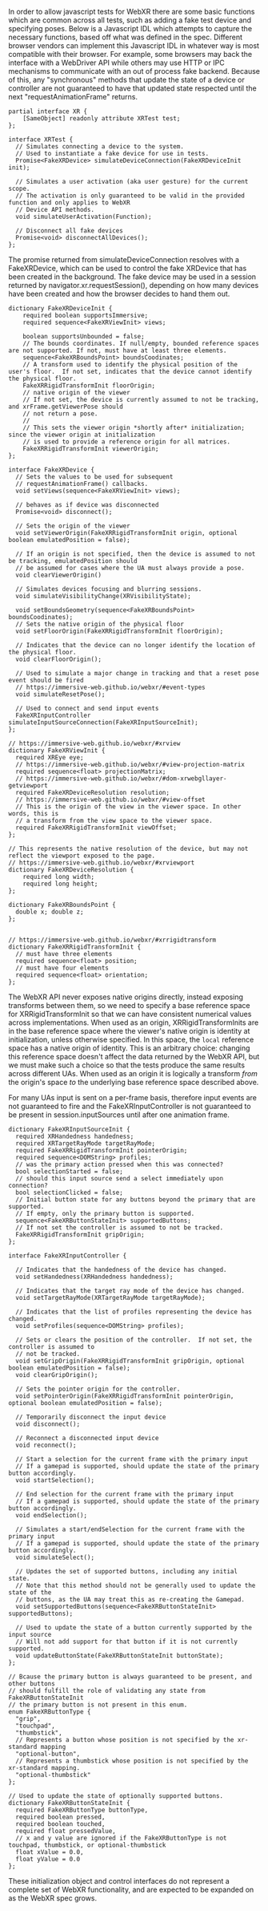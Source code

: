 In order to allow javascript tests for WebXR there are some basic functions which are common across all tests,
such as adding a fake test device and specifying poses. Below is a Javascript IDL which attempts to capture
the necessary functions, based off what was defined in the spec. Different browser vendors can implement this
Javascript IDL in whatever way is most compatible with their browser. For example, some browsers may back the
interface with a WebDriver API while others may use HTTP or IPC mechanisms to communicate with an out of process
fake backend. Because of this, any "synchronous" methods that update the state of a device or controller are not
guaranteed to have that updated state respected until the next "requestAnimationFrame" returns.

```WebIDL
partial interface XR {
    [SameObject] readonly attribute XRTest test;
};

interface XRTest {
  // Simulates connecting a device to the system.
  // Used to instantiate a fake device for use in tests.
  Promise<FakeXRDevice> simulateDeviceConnection(FakeXRDeviceInit init);

  // Simulates a user activation (aka user gesture) for the current scope.
  // The activation is only guaranteed to be valid in the provided function and only applies to WebXR
  // Device API methods.
  void simulateUserActivation(Function);

  // Disconnect all fake devices
  Promise<void> disconnectAllDevices();
};
```

The promise returned from simulateDeviceConnection resolves with a FakeXRDevice, which can be used
to control the fake XRDevice that has been created in the background. The fake device may be used in a session returned by
navigator.xr.requestSession(), depending on how many devices have been created and how the browser decides to hand
them out.

```WebIDL
dictionary FakeXRDeviceInit {
    required boolean supportsImmersive;
    required sequence<FakeXRViewInit> views;

    boolean supportsUnbounded = false;
    // The bounds coordinates. If null/empty, bounded reference spaces are not supported. If not, must have at least three elements.
    sequence<FakeXRBoundsPoint> boundsCoodinates;
    // A transform used to identify the physical position of the user's floor.  If not set, indicates that the device cannot identify the physical floor.
    FakeXRRigidTransformInit floorOrigin;
    // native origin of the viewer
    // If not set, the device is currently assumed to not be tracking, and xrFrame.getViewerPose should
    // not return a pose.
    //
    // This sets the viewer origin *shortly after* initialization; since the viewer origin at initialization
    // is used to provide a reference origin for all matrices.
    FakeXRRigidTransformInit viewerOrigin;
};

interface FakeXRDevice {
  // Sets the values to be used for subsequent
  // requestAnimationFrame() callbacks.
  void setViews(sequence<FakeXRViewInit> views);

  // behaves as if device was disconnected
  Promise<void> disconnect();

  // Sets the origin of the viewer
  void setViewerOrigin(FakeXRRigidTransformInit origin, optional boolean emulatedPosition = false);

  // If an origin is not specified, then the device is assumed to not be tracking, emulatedPosition should
  // be assumed for cases where the UA must always provide a pose.
  void clearViewerOrigin()

  // Simulates devices focusing and blurring sessions.
  void simulateVisibilityChange(XRVisibilityState);

  void setBoundsGeometry(sequence<FakeXRBoundsPoint> boundsCoodinates);
  // Sets the native origin of the physical floor
  void setFloorOrigin(FakeXRRigidTransformInit floorOrigin);

  // Indicates that the device can no longer identify the location of the physical floor.
  void clearFloorOrigin();

  // Used to simulate a major change in tracking and that a reset pose event should be fired
  // https://immersive-web.github.io/webxr/#event-types
  void simulateResetPose();

  // Used to connect and send input events
  FakeXRInputController simulateInputSourceConnection(FakeXRInputSourceInit);
};

// https://immersive-web.github.io/webxr/#xrview
dictionary FakeXRViewInit {
  required XREye eye;
  // https://immersive-web.github.io/webxr/#view-projection-matrix
  required sequence<float> projectionMatrix;
  // https://immersive-web.github.io/webxr/#dom-xrwebgllayer-getviewport
  required FakeXRDeviceResolution resolution;
  // https://immersive-web.github.io/webxr/#view-offset
  // This is the origin of the view in the viewer space. In other words, this is
  // a transform from the view space to the viewer space.
  required FakeXRRigidTransformInit viewOffset;
};

// This represents the native resolution of the device, but may not reflect the viewport exposed to the page.
// https://immersive-web.github.io/webxr/#xrviewport
dictionary FakeXRDeviceResolution {
    required long width;
    required long height;
};

dictionary FakeXRBoundsPoint {
  double x; double z;
};


// https://immersive-web.github.io/webxr/#xrrigidtransform
dictionary FakeXRRigidTransformInit {
  // must have three elements
  required sequence<float> position;
  // must have four elements
  required sequence<float> orientation;
};
```


The WebXR API never exposes native origins directly, instead exposing transforms between them, so we need to specify a base reference space for XRRigidTransformInit so that we can have consistent numerical values across implementations. When used as an origin, XRRigidTransformInits are in the base reference space where the viewer's native origin is identity at initialization, unless otherwise specified. In this space, the `local` reference space has a native origin of identity. This is an arbitrary choice: changing this reference space doesn't affect the data returned by the WebXR API, but we must make such a choice so that the tests produce the same results across different UAs. When used as an origin it is logically a transform _from_ the origin's space _to_ the underlying base reference space described above.

For many UAs input is sent on a per-frame basis, therefore input events are not guaranteed to fire and the FakeXRInputController
is not guaranteed to be present in session.inputSources until after one animation frame.

``` WebIDL
dictionary FakeXRInputSourceInit {
  required XRHandedness handedness;
  required XRTargetRayMode targetRayMode;
  required FakeXRRigidTransformInit pointerOrigin;
  required sequence<DOMString> profiles;
  // was the primary action pressed when this was connected?
  bool selectionStarted = false;
  // should this input source send a select immediately upon connection?
  bool selectionClicked = false;
  // Initial button state for any buttons beyond the primary that are supported.
  // If empty, only the primary button is supported.
  sequence<FakeXRButtonStateInit> supportedButtons;
  // If not set the controller is assumed to not be tracked.
  FakeXRRigidTransformInit gripOrigin;
};

interface FakeXRInputController {

  // Indicates that the handedness of the device has changed.
  void setHandedness(XRHandedness handedness);

  // Indicates that the target ray mode of the device has changed.
  void setTargetRayMode(XRTargetRayMode targetRayMode);

  // Indicates that the list of profiles representing the device has changed.
  void setProfiles(sequence<DOMString> profiles);

  // Sets or clears the position of the controller.  If not set, the controller is assumed to
  // not be tracked.
  void setGripOrigin(FakeXRRigidTransformInit gripOrigin, optional boolean emulatedPosition = false);
  void clearGripOrigin();

  // Sets the pointer origin for the controller.
  void setPointerOrigin(FakeXRRigidTransformInit pointerOrigin, optional boolean emulatedPosition = false);

  // Temporarily disconnect the input device
  void disconnect();

  // Reconnect a disconnected input device
  void reconnect();

  // Start a selection for the current frame with the primary input
  // If a gamepad is supported, should update the state of the primary button accordingly.
  void startSelection();

  // End selection for the current frame with the primary input
  // If a gamepad is supported, should update the state of the primary button accordingly.
  void endSelection();

  // Simulates a start/endSelection for the current frame with the primary input
  // If a gamepad is supported, should update the state of the primary button accordingly.
  void simulateSelect();

  // Updates the set of supported buttons, including any initial state.
  // Note that this method should not be generally used to update the state of the
  // buttons, as the UA may treat this as re-creating the Gamepad.
  void setSupportedButtons(sequence<FakeXRButtonStateInit> supportedButtons);

  // Used to update the state of a button currently supported by the input source
  // Will not add support for that button if it is not currently supported.
  void updateButtonState(FakeXRButtonStateInit buttonState);
};

// Bcause the primary button is always guaranteed to be present, and other buttons
// should fulfill the role of validating any state from FakeXRButtonStateInit
// the primary button is not present in this enum.
enum FakeXRButtonType {
  "grip",
  "touchpad",
  "thumbstick",
  // Represents a button whose position is not specified by the xr-standard mapping
  "optional-button",
  // Represents a thumbstick whose position is not specified by the xr-standard mapping.
  "optional-thumbstick"
};

// Used to update the state of optionally supported buttons.
dictionary FakeXRButtonStateInit {
  required FakeXRButtonType buttonType,
  required boolean pressed,
  required boolean touched,
  required float pressedValue,
  // x and y value are ignored if the FakeXRButtonType is not touchpad, thumbstick, or optional-thumbstick
  float xValue = 0.0,
  float yValue = 0.0
};
```

These initialization object and control interfaces do not represent a complete set of WebXR functionality,
and are expected to be expanded on as the WebXR spec grows.
